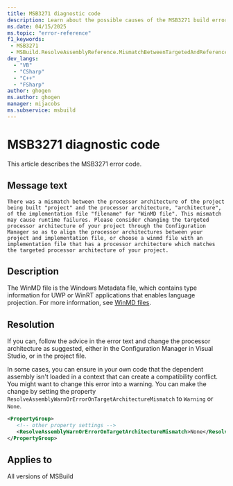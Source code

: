 ```yaml
---
title: MSB3271 diagnostic code
description: Learn about the possible causes of the MSB3271 build error and get troubleshooting tips.
ms.date: 04/15/2025
ms.topic: "error-reference"
f1_keywords:
 - MSB3271
 - MSBuild.ResolveAssemblyReference.MismatchBetweenTargetedAndReferencedArchOfImplementation
dev_langs:
  - "VB"
  - "CSharp"
  - "C++"
  - "FSharp"
author: ghogen
ms.author: ghogen
manager: mijacobs
ms.subservice: msbuild
---
```

# MSB3271 diagnostic code

<!-- :::ErrorDefinitionDescription::: -->
<!-- :::editable-content name="introDescription"::: -->
This article describes the MSB3271 error code.
<!-- :::editable-content-end::: -->

## Message text

`There was a mismatch between the processor architecture of the project being built "project" and the processor architecture, "architecture", of the implementation file "filename" for "WinMD file". This mismatch may cause runtime failures. Please consider changing the targeted processor architecture of your project through the Configuration Manager so as to align the processor architectures between your project and implementation file, or choose a winmd file with an implementation file that has a processor architecture which matches the targeted processor architecture of your project.`

## Description

The WinMD file is the Windows Metadata file, which contains type information for UWP or WinRT applications that enables language projection. For more information, see [WinMD files](/uwp/winrt-cref/winmd-files).

## Resolution

If you can, follow the advice in the error text and change the processor architecture as suggested, either in the Configuration Manager in Visual Studio, or in the project file.

In some cases, you can ensure in your own code that the dependent assembly isn't loaded in a context that can create a compatibility conflict. You might want to change this error into a warning. You can make the change by setting the property `ResolveAssemblyWarnOrErrorOnTargetArchitectureMismatch` to `Warning` or `None`.

```xml
<PropertyGroup>
   <!-- other property settings -->
   <ResolveAssemblyWarnOrErrorOnTargetArchitectureMismatch>None</ResolveAssemblyWarnOrErrorOnTargetArchitectureMismatch>
</PropertyGroup>
```

## Applies to

All versions of MSBuild